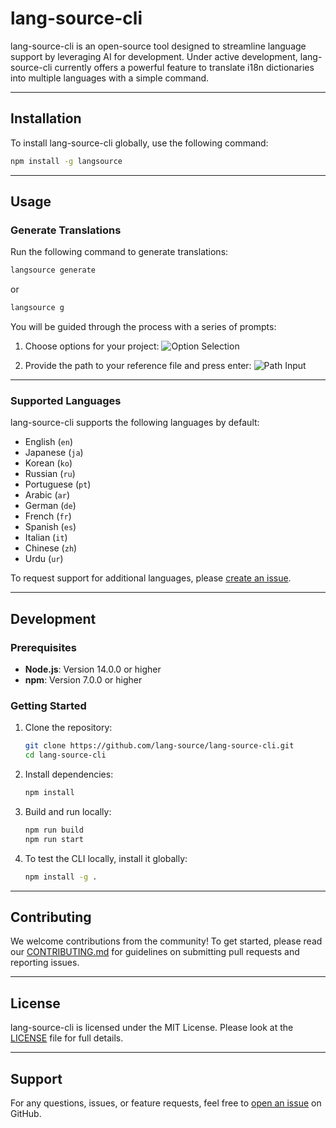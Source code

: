 # lang-source-cli

lang-source-cli is an open-source tool designed to streamline language support by leveraging AI for development. Under active development, lang-source-cli currently offers a powerful feature to translate i18n dictionaries into multiple languages with a simple command.

---

## Installation

To install lang-source-cli globally, use the following command:

```bash
npm install -g langsource
```

---

## Usage

### Generate Translations

Run the following command to generate translations:

```bash
langsource generate
```

or

```bash
langsource g
```

You will be guided through the process with a series of prompts:

1. Choose options for your project:
   ![Option Selection](https://github.com/user-attachments/assets/709c57d4-8c59-4164-b1d5-be27f2af7772)

2. Provide the path to your reference file and press enter:
   ![Path Input](https://github.com/user-attachments/assets/533454af-1241-4ab8-b176-9aecf7ed8c75)

---

### Supported Languages

lang-source-cli supports the following languages by default:

- English (`en`)
- Japanese (`ja`)
- Korean (`ko`)
- Russian (`ru`)
- Portuguese (`pt`)
- Arabic (`ar`)
- German (`de`)
- French (`fr`)
- Spanish (`es`)
- Italian (`it`)
- Chinese (`zh`)
- Urdu (`ur`)

To request support for additional languages, please [create an issue](https://github.com/lang-source/lang-source-cli/issues).

---

## Development

### Prerequisites

- **Node.js**: Version 14.0.0 or higher  
- **npm**: Version 7.0.0 or higher  

### Getting Started

1. Clone the repository:
   ```bash
   git clone https://github.com/lang-source/lang-source-cli.git
   cd lang-source-cli
   ```

2. Install dependencies:
   ```bash
   npm install
   ```

3. Build and run locally:
   ```bash
   npm run build
   npm run start
   ```

4. To test the CLI locally, install it globally:
   ```bash
   npm install -g .
   ```

---

## Contributing

We welcome contributions from the community! To get started, please read our [CONTRIBUTING.md](./CONTRIBUTING.md) for guidelines on submitting pull requests and reporting issues.

---

## License

lang-source-cli is licensed under the MIT License. Please look at the [LICENSE](./LICENSE) file for full details.

---

## Support

For any questions, issues, or feature requests, feel free to [open an issue](https://github.com/lang-source/lang-source-cli/issues) on GitHub.
